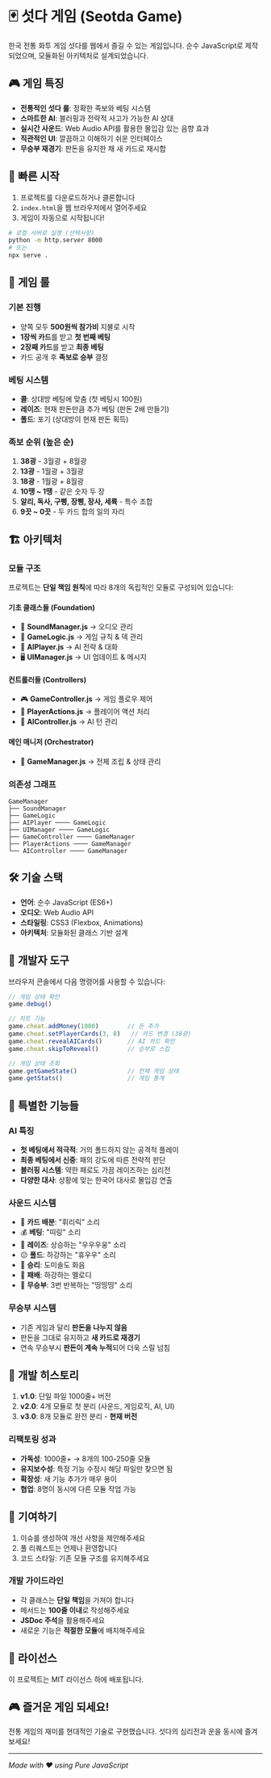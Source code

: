 # 🃏 섯다 게임 (Seotda Game)

한국 전통 화투 게임 섯다를 웹에서 즐길 수 있는 게임입니다. 순수 JavaScript로 제작되었으며, 모듈화된 아키텍처로 설계되었습니다.

## 🎮 게임 특징

- **전통적인 섯다 룰**: 정확한 족보와 베팅 시스템
- **스마트한 AI**: 블러핑과 전략적 사고가 가능한 AI 상대
- **실시간 사운드**: Web Audio API를 활용한 몰입감 있는 음향 효과
- **직관적인 UI**: 깔끔하고 이해하기 쉬운 인터페이스
- **무승부 재경기**: 판돈을 유지한 채 새 카드로 재시합

## 🚀 빠른 시작

1. 프로젝트를 다운로드하거나 클론합니다
2. `index.html`을 웹 브라우저에서 열어주세요
3. 게임이 자동으로 시작됩니다!

```bash
# 로컬 서버로 실행 (선택사항)
python -m http.server 8000
# 또는
npx serve .
```

## 🎯 게임 룰

### 기본 진행
- 양쪽 모두 **500원씩 참가비** 지불로 시작
- **1장씩 카드**를 받고 **첫 번째 베팅**
- **2장째 카드**를 받고 **최종 베팅**
- 카드 공개 후 **족보로 승부** 결정

### 베팅 시스템
- **콜**: 상대방 베팅에 맞춤 (첫 베팅시 100원)
- **레이즈**: 현재 판돈만큼 추가 베팅 (판돈 2배 만들기)
- **폴드**: 포기 (상대방이 현재 판돈 획득)

### 족보 순위 (높은 순)
1. **38광** - 3월광 + 8월광
2. **13광** - 1월광 + 3월광
3. **18광** - 1월광 + 8월광
4. **10땡 ~ 1땡** - 같은 숫자 두 장
5. **알리, 독사, 구삥, 장삥, 장사, 세륙** - 특수 조합
6. **9끗 ~ 0끗** - 두 카드 합의 일의 자리

## 🏗️ 아키텍처

### 모듈 구조
프로젝트는 **단일 책임 원칙**에 따라 8개의 독립적인 모듈로 구성되어 있습니다:

#### 기초 클래스들 (Foundation)
- 🎵 **SoundManager.js** → 오디오 관리
- 🎯 **GameLogic.js** → 게임 규칙 & 덱 관리 
- 🤖 **AIPlayer.js** → AI 전략 & 대화 
- 🖥️ **UIManager.js** → UI 업데이트 & 메시지 

#### 컨트롤러들 (Controllers)
- 🎮 **GameController.js** → 게임 플로우 제어 
- 👤 **PlayerActions.js** → 플레이어 액션 처리 
- 🧠 **AIController.js** → AI 턴 관리 

#### 메인 매니저 (Orchestrator)
- 🎪 **GameManager.js** → 전체 조립 & 상태 관리

### 의존성 그래프
```
GameManager
├── SoundManager
├── GameLogic
├── AIPlayer ──── GameLogic
├── UIManager ──── GameLogic
├── GameController ──── GameManager
├── PlayerActions ──── GameManager
└── AIController ──── GameManager
```

## 🛠️ 기술 스택

- **언어**: 순수 JavaScript (ES6+)
- **오디오**: Web Audio API
- **스타일링**: CSS3 (Flexbox, Animations)
- **아키텍처**: 모듈화된 클래스 기반 설계

## 🔧 개발자 도구

브라우저 콘솔에서 다음 명령어를 사용할 수 있습니다:

```javascript
// 게임 상태 확인
game.debug()

// 치트 기능
game.cheat.addMoney(1000)        // 돈 추가
game.cheat.setPlayerCards(3, 8)   // 카드 변경 (38광)
game.cheat.revealAICards()       // AI 카드 확인
game.cheat.skipToReveal()        // 승부로 스킵

// 게임 상태 조회
game.getGameState()              // 전체 게임 상태
game.getStats()                  // 게임 통계
```

## 🎨 특별한 기능들

### AI 특징
- **첫 베팅에서 적극적**: 거의 폴드하지 않는 공격적 플레이
- **최종 베팅에서 신중**: 패의 강도에 따른 전략적 판단
- **블러핑 시스템**: 약한 패로도 가끔 레이즈하는 심리전
- **다양한 대사**: 상황에 맞는 한국어 대사로 몰입감 연출

### 사운드 시스템
- 🎴 **카드 배분**: "휘리릭" 소리
- 💰 **베팅**: "띠링" 소리  
- 🚀 **레이즈**: 상승하는 "우우우웅" 소리
- 😔 **폴드**: 하강하는 "휴우우" 소리
- 🎉 **승리**: 도미솔도 화음
- 😤 **패배**: 하강하는 멜로디
- 🤝 **무승부**: 3번 반복하는 "띵띵띵" 소리

### 무승부 시스템
- 기존 게임과 달리 **판돈을 나누지 않음**
- 판돈을 그대로 유지하고 **새 카드로 재경기**
- 연속 무승부시 **판돈이 계속 누적**되어 더욱 스릴 넘침

## 📝 개발 히스토리

1. **v1.0**: 단일 파일 1000줄+ 버전
2. **v2.0**: 4개 모듈로 첫 분리 (사운드, 게임로직, AI, UI)
3. **v3.0**: 8개 모듈로 완전 분리 - **현재 버전**

### 리팩토링 성과
- **가독성**: 1000줄+ → 8개의 100-250줄 모듈
- **유지보수성**: 특정 기능 수정시 해당 파일만 찾으면 됨
- **확장성**: 새 기능 추가가 매우 용이
- **협업**: 8명이 동시에 다른 모듈 작업 가능

## 🤝 기여하기

1. 이슈를 생성하여 개선 사항을 제안해주세요
2. 풀 리퀘스트는 언제나 환영합니다
3. 코드 스타일: 기존 모듈 구조를 유지해주세요

### 개발 가이드라인
- 각 클래스는 **단일 책임**을 가져야 합니다
- 메서드는 **100줄 이내**로 작성해주세요
- **JSDoc 주석**을 활용해주세요
- 새로운 기능은 **적절한 모듈**에 배치해주세요

## 📄 라이선스

이 프로젝트는 MIT 라이선스 하에 배포됩니다.

## 🎮 즐거운 게임 되세요!

전통 게임의 재미를 현대적인 기술로 구현했습니다. 섯다의 심리전과 운을 동시에 즐겨보세요!

---

*Made with ❤️ using Pure JavaScript*